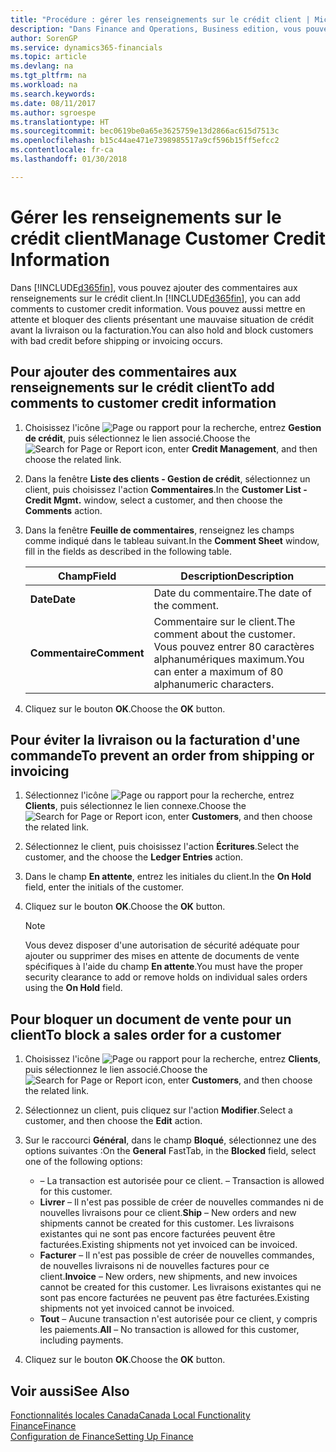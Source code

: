```yaml
---
title: "Procédure : gérer les renseignements sur le crédit client | Microsoft Docs"
description: "Dans Finance and Operations, Business edition, vous pouvez ajouter des commentaires aux renseignements sur le crédit client. Vous pouvez aussi mettre en attente et bloquer des clients présentant une mauvaise situation de crédit avant la livraison ou la facturation."
author: SorenGP
ms.service: dynamics365-financials
ms.topic: article
ms.devlang: na
ms.tgt_pltfrm: na
ms.workload: na
ms.search.keywords: 
ms.date: 08/11/2017
ms.author: sgroespe
ms.translationtype: HT
ms.sourcegitcommit: bec0619be0a65e3625759e13d2866ac615d7513c
ms.openlocfilehash: b15c44ae471e7398985517a9cf596b15ff5efcc2
ms.contentlocale: fr-ca
ms.lasthandoff: 01/30/2018

---
```

# <a name="manage-customer-credit-information"></a><span data-ttu-id="4e1c3-104">Gérer les renseignements sur le crédit client</span><span class="sxs-lookup"><span data-stu-id="4e1c3-104">Manage Customer Credit Information</span></span>
<span data-ttu-id="4e1c3-105">Dans [!INCLUDE[d365fin](../../includes/d365fin_md.md)], vous pouvez ajouter des commentaires aux renseignements sur le crédit client.</span><span class="sxs-lookup"><span data-stu-id="4e1c3-105">In [!INCLUDE[d365fin](../../includes/d365fin_md.md)], you can add comments to customer credit information.</span></span> <span data-ttu-id="4e1c3-106">Vous pouvez aussi mettre en attente et bloquer des clients présentant une mauvaise situation de crédit avant la livraison ou la facturation.</span><span class="sxs-lookup"><span data-stu-id="4e1c3-106">You can also hold and block customers with bad credit before shipping or invoicing occurs.</span></span>  

## <a name="to-add-comments-to-customer-credit-information"></a><span data-ttu-id="4e1c3-107">Pour ajouter des commentaires aux renseignements sur le crédit client</span><span class="sxs-lookup"><span data-stu-id="4e1c3-107">To add comments to customer credit information</span></span>  
1.  <span data-ttu-id="4e1c3-108">Choisissez l'icône ![Page ou rapport pour la recherche](../../media/ui-search/search_small.png "icône Page ou rapport pour la recherche"), entrez **Gestion de crédit**, puis sélectionnez le lien associé.</span><span class="sxs-lookup"><span data-stu-id="4e1c3-108">Choose the ![Search for Page or Report](../../media/ui-search/search_small.png "Search for Page or Report icon") icon, enter **Credit Management**, and then choose the related link.</span></span>  
2.  <span data-ttu-id="4e1c3-109">Dans la fenêtre **Liste des clients - Gestion de crédit**, sélectionnez un client, puis choisissez l'action **Commentaires**.</span><span class="sxs-lookup"><span data-stu-id="4e1c3-109">In the **Customer List - Credit Mgmt.** window, select a customer, and then choose the **Comments** action.</span></span>  
3.  <span data-ttu-id="4e1c3-110">Dans la fenêtre **Feuille de commentaires**, renseignez les champs comme indiqué dans le tableau suivant.</span><span class="sxs-lookup"><span data-stu-id="4e1c3-110">In the **Comment Sheet** window, fill in the fields as described in the following table.</span></span>  

    |<span data-ttu-id="4e1c3-111">Champ</span><span class="sxs-lookup"><span data-stu-id="4e1c3-111">Field</span></span>|<span data-ttu-id="4e1c3-112">Description</span><span class="sxs-lookup"><span data-stu-id="4e1c3-112">Description</span></span>|  
    |---------------------------------|---------------------------------------|  
    |<span data-ttu-id="4e1c3-113">**Date**</span><span class="sxs-lookup"><span data-stu-id="4e1c3-113">**Date**</span></span>|<span data-ttu-id="4e1c3-114">Date du commentaire.</span><span class="sxs-lookup"><span data-stu-id="4e1c3-114">The date of the comment.</span></span>|  
    |<span data-ttu-id="4e1c3-115">**Commentaire**</span><span class="sxs-lookup"><span data-stu-id="4e1c3-115">**Comment**</span></span>|<span data-ttu-id="4e1c3-116">Commentaire sur le client.</span><span class="sxs-lookup"><span data-stu-id="4e1c3-116">The comment about the customer.</span></span> <span data-ttu-id="4e1c3-117">Vous pouvez entrer 80 caractères alphanumériques maximum.</span><span class="sxs-lookup"><span data-stu-id="4e1c3-117">You can enter a maximum of 80 alphanumeric characters.</span></span>|  

4.  <span data-ttu-id="4e1c3-118">Cliquez sur le bouton **OK**.</span><span class="sxs-lookup"><span data-stu-id="4e1c3-118">Choose the **OK** button.</span></span>  

## <a name="to-prevent-an-order-from-shipping-or-invoicing"></a><span data-ttu-id="4e1c3-119">Pour éviter la livraison ou la facturation d'une commande</span><span class="sxs-lookup"><span data-stu-id="4e1c3-119">To prevent an order from shipping or invoicing</span></span>  
1.  <span data-ttu-id="4e1c3-120">Sélectionnez l'icône ![Page ou rapport pour la recherche](../../media/ui-search/search_small.png "icône Page ou rapport pour la recherche"), entrez **Clients**, puis sélectionnez le lien connexe.</span><span class="sxs-lookup"><span data-stu-id="4e1c3-120">Choose the ![Search for Page or Report](../../media/ui-search/search_small.png "Search for Page or Report icon") icon, enter **Customers**, and then choose the related link.</span></span>  
2.  <span data-ttu-id="4e1c3-121">Sélectionnez le client, puis choisissez l'action **Écritures**.</span><span class="sxs-lookup"><span data-stu-id="4e1c3-121">Select the customer, and the choose the **Ledger Entries** action.</span></span>  
3.  <span data-ttu-id="4e1c3-122">Dans le champ **En attente**, entrez les initiales du client.</span><span class="sxs-lookup"><span data-stu-id="4e1c3-122">In the **On Hold** field, enter the initials of the customer.</span></span>  
4.  <span data-ttu-id="4e1c3-123">Cliquez sur le bouton **OK**.</span><span class="sxs-lookup"><span data-stu-id="4e1c3-123">Choose the **OK** button.</span></span>  

    > [!NOTE]  
    >  <span data-ttu-id="4e1c3-124">Vous devez disposer d'une autorisation de sécurité adéquate pour ajouter ou supprimer des mises en attente de documents de vente spécifiques à l'aide du champ **En attente**.</span><span class="sxs-lookup"><span data-stu-id="4e1c3-124">You must have the proper security clearance to add or remove holds on individual sales orders using the **On Hold** field.</span></span>  

## <a name="to-block-a-sales-order-for-a-customer"></a><span data-ttu-id="4e1c3-125">Pour bloquer un document de vente pour un client</span><span class="sxs-lookup"><span data-stu-id="4e1c3-125">To block a sales order for a customer</span></span>  
1.  <span data-ttu-id="4e1c3-126">Choisissez l'icône ![Page ou rapport pour la recherche](../../media/ui-search/search_small.png "icône Page ou rapport pour la recherche"), entrez **Clients**, puis sélectionnez le lien associé.</span><span class="sxs-lookup"><span data-stu-id="4e1c3-126">Choose the ![Search for Page or Report](../../media/ui-search/search_small.png "Search for Page or Report icon") icon, enter **Customers**, and then choose the related link.</span></span>  
2.  <span data-ttu-id="4e1c3-127">Sélectionnez un client, puis cliquez sur l'action **Modifier**.</span><span class="sxs-lookup"><span data-stu-id="4e1c3-127">Select a customer, and then choose the **Edit** action.</span></span>  
3.  <span data-ttu-id="4e1c3-128">Sur le raccourci **Général**, dans le champ **Bloqué**, sélectionnez une des options suivantes :</span><span class="sxs-lookup"><span data-stu-id="4e1c3-128">On the **General** FastTab, in the **Blocked** field, select one of the following options:</span></span>  

    -   <span data-ttu-id="4e1c3-129">**<Blank>** – La transaction est autorisée pour ce client.</span><span class="sxs-lookup"><span data-stu-id="4e1c3-129">**<Blank>** – Transaction is allowed for this customer.</span></span>  
    -   <span data-ttu-id="4e1c3-130">**Livrer** – Il n'est pas possible de créer de nouvelles commandes ni de nouvelles livraisons pour ce client.</span><span class="sxs-lookup"><span data-stu-id="4e1c3-130">**Ship** – New orders and new shipments cannot be created for this customer.</span></span> <span data-ttu-id="4e1c3-131">Les livraisons existantes qui ne sont pas encore facturées peuvent être facturées.</span><span class="sxs-lookup"><span data-stu-id="4e1c3-131">Existing shipments not yet invoiced can be invoiced.</span></span>  
    -   <span data-ttu-id="4e1c3-132">**Facturer** – Il n'est pas possible de créer de nouvelles commandes, de nouvelles livraisons ni de nouvelles factures pour ce client.</span><span class="sxs-lookup"><span data-stu-id="4e1c3-132">**Invoice** – New orders, new shipments, and new invoices cannot be created for this customer.</span></span> <span data-ttu-id="4e1c3-133">Les livraisons existantes qui ne sont pas encore facturées ne peuvent pas être facturées.</span><span class="sxs-lookup"><span data-stu-id="4e1c3-133">Existing shipments not yet invoiced cannot be invoiced.</span></span>  
    -   <span data-ttu-id="4e1c3-134">**Tout** – Aucune transaction n'est autorisée pour ce client, y compris les paiements.</span><span class="sxs-lookup"><span data-stu-id="4e1c3-134">**All** – No transaction is allowed for this customer, including payments.</span></span>  
4.  <span data-ttu-id="4e1c3-135">Cliquez sur le bouton **OK**.</span><span class="sxs-lookup"><span data-stu-id="4e1c3-135">Choose the **OK** button.</span></span>  

## <a name="see-also"></a><span data-ttu-id="4e1c3-136">Voir aussi</span><span class="sxs-lookup"><span data-stu-id="4e1c3-136">See Also</span></span>  
[<span data-ttu-id="4e1c3-137">Fonctionnalités locales Canada</span><span class="sxs-lookup"><span data-stu-id="4e1c3-137">Canada Local Functionality</span></span>](canada-local-functionality.md)  
[<span data-ttu-id="4e1c3-138">Finance</span><span class="sxs-lookup"><span data-stu-id="4e1c3-138">Finance</span></span>](../../finance.md)  
[<span data-ttu-id="4e1c3-139">Configuration de Finance</span><span class="sxs-lookup"><span data-stu-id="4e1c3-139">Setting Up Finance</span></span>](../../finance.md)

